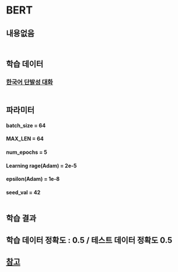 
# BERT
## 내용없음 <br/><br/>


## 학습 데이터 
### [한국어 단발성 대화](https://aihub.or.kr/opendata/keti-data/recognition-laguage/KETI-02-009)<br/><br/>


## 파라미터  
#### batch_size = 64
#### MAX_LEN = 64
#### num_epochs = 5
#### Learning rage(Adam) = 2e-5
#### epsilon(Adam) = 1e-8
#### seed_val = 42  <br/><br/>



## 학습 결과
## 학습 데이터 정확도 : 0.5 / 테스트 데이터 정확도 0.5


## [참고](https://mccormickml.com/2019/07/22/BERT-fine-tuning/)
